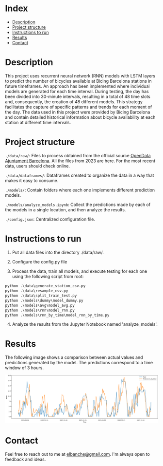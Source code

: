 # Index
- [Description](#Description)
- [Project structure](#project-structure)
- [Instructions to run](#instructions-to-run)
- [Results](#Results)
- [Contact](#Contact)

# Description

This project uses recurrent neural network (RNN) models with LSTM layers to predict the number of bicycles available at Bicing Barcelona stations in future timeframes. An approach has been implemented where individual models are generated for each time interval. During testing, the day has been divided into 30-minute intervals, resulting in a total of 48 time slots and, consequently, the creation of 48 different models. This strategy facilitates the capture of specific patterns and trends for each moment of the day. The data used in this project were provided by Bicing Barcelona and contain detailed historical information about bicycle availability at each station at different time intervals.


# Project structure

`./data/raw/`: Files to process obtained from the official source [OpenData Ajuntament Barcelona](https://opendata-ajuntament.barcelona.cat/data/ca/dataset/estat-estacions-bicing). All the files from 2023 are here. For the most recent data, users should check online.

`./data/dataframes/`: Dataframes created to organize the data in a way that makes it easy to consume.

`./models/`: Contain folders where each one implements different prediction models.

`./models/analyze_models.ipynb`: Collect the predictions made by each of the models in a single location, and then analyze the results.

`./config.json`: Centralized configuration file.


# Instructions to run

1. Put all data files into the directory ./data/raw/.

2. Configure the config.py file

3. Process the data, train all models, and execute testing for each one using the following script from root:

```
python .\data\generate_station_csv.py
python .\data\resample_csv.py
python .\data\split_train_test.py
python .\models\dummy\model_dummy.py
python .\models\avg\model_avg.py
python .\models\rnn\model_rnn.py
python .\models\rnn_by_time\model_rnn_by_time.py
```

4. Analyze the results from the Jupyter Notebook named 'analyze_models'.

# Results

The following image shows a comparison between actual values and predictions generated by the model. The predictions correspond to a time window of 3 hours.

![image info](/image.png) 

# Contact
Feel free to reach out to me at elbanche@gmail.com. I'm always open to feedback and ideas.

